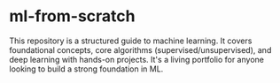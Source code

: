 # ml-from-scratch
This repository is a structured guide to machine learning. It covers foundational concepts, core algorithms (supervised/unsupervised), and deep learning with hands-on projects. It's a living portfolio for anyone looking to build a strong foundation in ML.
